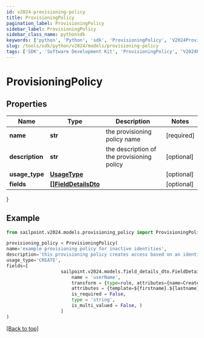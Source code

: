 ```yaml
---
id: v2024-provisioning-policy
title: ProvisioningPolicy
pagination_label: ProvisioningPolicy
sidebar_label: ProvisioningPolicy
sidebar_class_name: pythonsdk
keywords: ['python', 'Python', 'sdk', 'ProvisioningPolicy', 'V2024ProvisioningPolicy'] 
slug: /tools/sdk/python/v2024/models/provisioning-policy
tags: ['SDK', 'Software Development Kit', 'ProvisioningPolicy', 'V2024ProvisioningPolicy']
---
```


# ProvisioningPolicy


## Properties

Name | Type | Description | Notes
------------ | ------------- | ------------- | -------------
**name** | **str** | the provisioning policy name | [required]
**description** | **str** | the description of the provisioning policy | [optional] 
**usage_type** | [**UsageType**](usage-type) |  | [optional] 
**fields** | [**[]FieldDetailsDto**](field-details-dto) |  | [optional] 
}

## Example

```python
from sailpoint.v2024.models.provisioning_policy import ProvisioningPolicy

provisioning_policy = ProvisioningPolicy(
name='example provisioning policy for inactive identities',
description='this provisioning policy creates access based on an identity going inactive',
usage_type='CREATE',
fields=[
                    sailpoint.v2024.models.field_details_dto.FieldDetailsDto(
                        name = 'userName', 
                        transform = {type=rule, attributes={name=Create Unique LDAP Attribute}}, 
                        attributes = {template=${firstname}.${lastname}${uniqueCounter}, cloudMaxUniqueChecks=50, cloudMaxSize=20, cloudRequired=true}, 
                        is_required = False, 
                        type = 'string', 
                        is_multi_valued = False, )
                    ]
)

```
[[Back to top]](#) 

